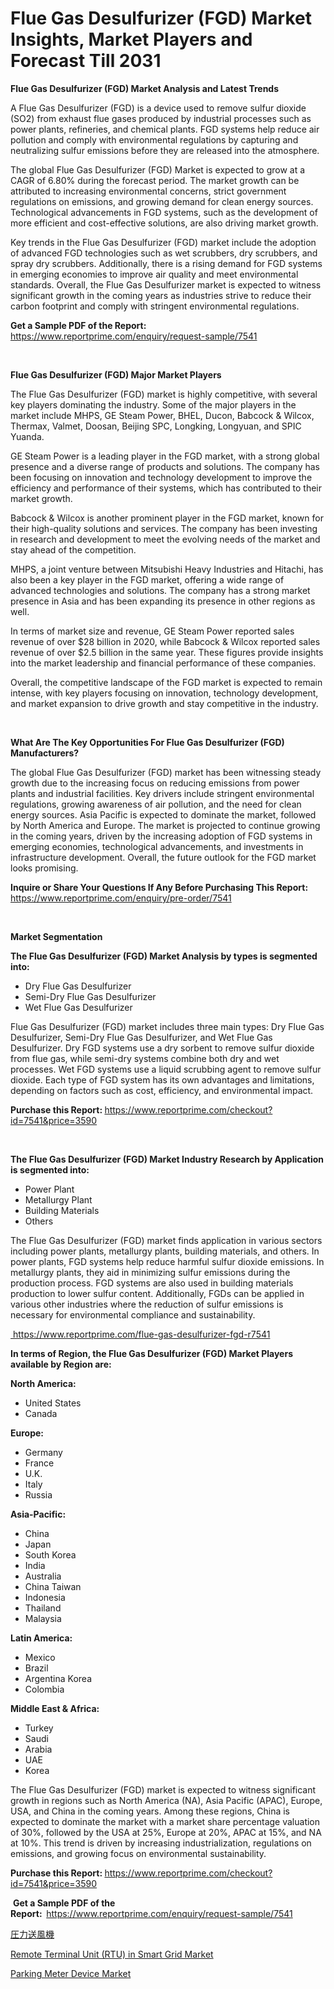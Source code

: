 <p><h1>Flue Gas Desulfurizer (FGD) Market Insights, Market Players and Forecast Till 2031</h1></p><p><strong>Flue Gas Desulfurizer (FGD) Market Analysis and Latest Trends</strong></p>
<p><p>A Flue Gas Desulfurizer (FGD) is a device used to remove sulfur dioxide (SO2) from exhaust flue gases produced by industrial processes such as power plants, refineries, and chemical plants. FGD systems help reduce air pollution and comply with environmental regulations by capturing and neutralizing sulfur emissions before they are released into the atmosphere.</p><p>The global Flue Gas Desulfurizer (FGD) Market is expected to grow at a CAGR of 6.80% during the forecast period. The market growth can be attributed to increasing environmental concerns, strict government regulations on emissions, and growing demand for clean energy sources. Technological advancements in FGD systems, such as the development of more efficient and cost-effective solutions, are also driving market growth.</p><p>Key trends in the Flue Gas Desulfurizer (FGD) market include the adoption of advanced FGD technologies such as wet scrubbers, dry scrubbers, and spray dry scrubbers. Additionally, there is a rising demand for FGD systems in emerging economies to improve air quality and meet environmental standards. Overall, the Flue Gas Desulfurizer market is expected to witness significant growth in the coming years as industries strive to reduce their carbon footprint and comply with stringent environmental regulations.</p></p>
<p><strong>Get a Sample PDF of the Report:&nbsp;</strong> <a href="https://www.reportprime.com/enquiry/request-sample/7541">https://www.reportprime.com/enquiry/request-sample/7541</a></p>
<p>&nbsp;</p>
<p><strong>Flue Gas Desulfurizer (FGD) Major Market Players</strong></p>
<p><p>The Flue Gas Desulfurizer (FGD) market is highly competitive, with several key players dominating the industry. Some of the major players in the market include MHPS, GE Steam Power, BHEL, Ducon, Babcock & Wilcox, Thermax, Valmet, Doosan, Beijing SPC, Longking, Longyuan, and SPIC Yuanda.</p><p>GE Steam Power is a leading player in the FGD market, with a strong global presence and a diverse range of products and solutions. The company has been focusing on innovation and technology development to improve the efficiency and performance of their systems, which has contributed to their market growth.</p><p>Babcock & Wilcox is another prominent player in the FGD market, known for their high-quality solutions and services. The company has been investing in research and development to meet the evolving needs of the market and stay ahead of the competition.</p><p>MHPS, a joint venture between Mitsubishi Heavy Industries and Hitachi, has also been a key player in the FGD market, offering a wide range of advanced technologies and solutions. The company has a strong market presence in Asia and has been expanding its presence in other regions as well.</p><p>In terms of market size and revenue, GE Steam Power reported sales revenue of over $28 billion in 2020, while Babcock & Wilcox reported sales revenue of over $2.5 billion in the same year. These figures provide insights into the market leadership and financial performance of these companies.</p><p>Overall, the competitive landscape of the FGD market is expected to remain intense, with key players focusing on innovation, technology development, and market expansion to drive growth and stay competitive in the industry.</p></p>
<p>&nbsp;</p>
<p><strong>What Are The Key Opportunities For Flue Gas Desulfurizer (FGD) Manufacturers?</strong></p>
<p><p>The global Flue Gas Desulfurizer (FGD) market has been witnessing steady growth due to the increasing focus on reducing emissions from power plants and industrial facilities. Key drivers include stringent environmental regulations, growing awareness of air pollution, and the need for clean energy sources. Asia Pacific is expected to dominate the market, followed by North America and Europe. The market is projected to continue growing in the coming years, driven by the increasing adoption of FGD systems in emerging economies, technological advancements, and investments in infrastructure development. Overall, the future outlook for the FGD market looks promising.</p></p>
<p><strong>Inquire or Share Your Questions If Any Before Purchasing This Report:</strong> <a href="https://www.reportprime.com/enquiry/pre-order/7541">https://www.reportprime.com/enquiry/pre-order/7541</a></p>
<p>&nbsp;</p>
<p><strong>Market Segmentation</strong></p>
<p><strong>The Flue Gas Desulfurizer (FGD) Market Analysis by types is segmented into:</strong></p>
<p><ul><li>Dry Flue Gas Desulfurizer</li><li>Semi-Dry Flue Gas Desulfurizer</li><li>Wet Flue Gas Desulfurizer</li></ul></p>
<p><p>Flue Gas Desulfurizer (FGD) market includes three main types: Dry Flue Gas Desulfurizer, Semi-Dry Flue Gas Desulfurizer, and Wet Flue Gas Desulfurizer. Dry FGD systems use a dry sorbent to remove sulfur dioxide from flue gas, while semi-dry systems combine both dry and wet processes. Wet FGD systems use a liquid scrubbing agent to remove sulfur dioxide. Each type of FGD system has its own advantages and limitations, depending on factors such as cost, efficiency, and environmental impact.</p></p>
<p><strong>Purchase this Report:&nbsp;</strong><a href="https://www.reportprime.com/checkout?id=7541&price=3590">https://www.reportprime.com/checkout?id=7541&price=3590</a></p>
<p>&nbsp;</p>
<p><strong>The Flue Gas Desulfurizer (FGD) Market Industry Research by Application is segmented into:</strong></p>
<p><ul><li>Power Plant</li><li>Metallurgy Plant</li><li>Building Materials</li><li>Others</li></ul></p>
<p><p>The Flue Gas Desulfurizer (FGD) market finds application in various sectors including power plants, metallurgy plants, building materials, and others. In power plants, FGD systems help reduce harmful sulfur dioxide emissions. In metallurgy plants, they aid in minimizing sulfur emissions during the production process. FGD systems are also used in building materials production to lower sulfur content. Additionally, FGDs can be applied in various other industries where the reduction of sulfur emissions is necessary for environmental compliance and sustainability.</p></p>
<p><a href="https://www.reportprime.com/flue-gas-desulfurizer-fgd-r7541">&nbsp;https://www.reportprime.com/flue-gas-desulfurizer-fgd-r7541</a></p>
<p><strong>In terms of Region, the Flue Gas Desulfurizer (FGD) Market Players available by Region are:</strong></p>
<p>
    <p> <strong> North America: </strong>
        <ul>
            <li>United States</li>
            <li>Canada</li>
        </ul>
        </p> 
    <p> <strong> Europe: </strong>
        <ul>
            <li>Germany</li>
            <li>France</li>
            <li>U.K.</li>
            <li>Italy</li>
            <li>Russia</li>
        </ul>
        </p> 
    <p> <strong> Asia-Pacific: </strong>
        <ul>
            <li>China</li>
            <li>Japan</li>
            <li>South Korea</li>
            <li>India</li>
            <li>Australia</li>
            <li>China Taiwan</li>
            <li>Indonesia</li>
            <li>Thailand</li>
            <li>Malaysia</li>
        </ul>
        </p> 
    <p> <strong> Latin America: </strong>
        <ul>
            <li>Mexico</li>
            <li>Brazil</li>
            <li>Argentina Korea</li>
            <li>Colombia</li>
        </ul>
        </p> 
    <p> <strong> Middle East & Africa: </strong>
        <ul>
            <li>Turkey</li>
            <li>Saudi</li>
            <li>Arabia</li>
            <li>UAE</li>
            <li>Korea</li>
        </ul>
    </p>
    </p>
<p><p>The Flue Gas Desulfurizer (FGD) market is expected to witness significant growth in regions such as North America (NA), Asia Pacific (APAC), Europe, USA, and China in the coming years. Among these regions, China is expected to dominate the market with a market share percentage valuation of 30%, followed by the USA at 25%, Europe at 20%, APAC at 15%, and NA at 10%. This trend is driven by increasing industrialization, regulations on emissions, and growing focus on environmental sustainability.</p></p>
<p><strong>Purchase this Report: </strong><a href="https://www.reportprime.com/checkout?id=7541&price=3590">https://www.reportprime.com/checkout?id=7541&price=3590</a></p>
<p>&nbsp;<strong>Get a Sample PDF of the Report:&nbsp;&nbsp;</strong><a href="https://www.reportprime.com/enquiry/request-sample/7541">https://www.reportprime.com/enquiry/request-sample/7541</a></p>
<p><strong></strong></p>
<p><p><a href="https://github.com/BrionnaBoyle/Market-Research-Report-List-1/blob/main/138031376550.md">圧力送風機</a></p><p><a href="https://github.com/susanjprice2023/Market-Research-Report-List-1/blob/main/remote-terminal-unit-rtu-in-smart-grid-market.md">Remote Terminal Unit (RTU) in Smart Grid Market</a></p><p><a href="https://github.com/RosemarieLeffler2023/Market-Research-Report-List-1/blob/main/parking-meter-device-market.md">Parking Meter Device Market</a></p></p>